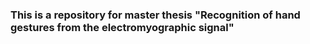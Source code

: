 ### This is a repository for master thesis "Recognition of hand gestures from the electromyographic signal"
